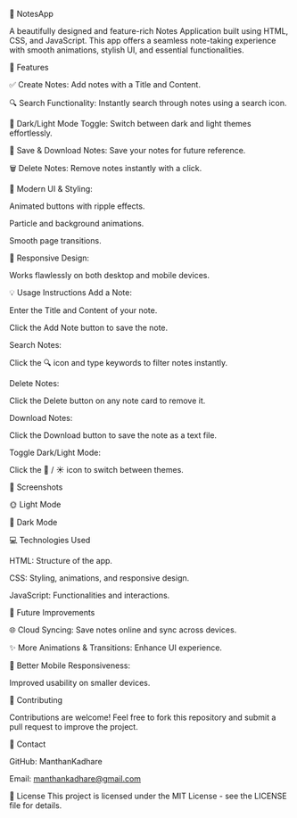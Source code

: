 📒 NotesApp

A beautifully designed and feature-rich Notes Application built using HTML, CSS, and JavaScript. This app offers a seamless note-taking experience with smooth animations, stylish UI, and essential functionalities.

🌟 Features

✅ Create Notes: Add notes with a Title and Content.

🔍 Search Functionality: Instantly search through notes using a search icon.

🌙 Dark/Light Mode Toggle: Switch between dark and light themes effortlessly.

💾 Save & Download Notes: Save your notes for future reference.

🗑️ Delete Notes: Remove notes instantly with a click.

🎨 Modern UI & Styling:

Animated buttons with ripple effects.

Particle and background animations.

Smooth page transitions.

📱 Responsive Design:

Works flawlessly on both desktop and mobile devices.

💡 Usage Instructions
Add a Note:

Enter the Title and Content of your note.

Click the Add Note button to save the note.

Search Notes:

Click the 🔍 icon and type keywords to filter notes instantly.

Delete Notes:

Click the Delete button on any note card to remove it.

Download Notes:

Click the Download button to save the note as a text file.

Toggle Dark/Light Mode:

Click the 🌙 / ☀️ icon to switch between themes.

📸 Screenshots

🌞 Light Mode

🌚 Dark Mode

💻 Technologies Used

HTML: Structure of the app.

CSS: Styling, animations, and responsive design.

JavaScript: Functionalities and interactions.

📌 Future Improvements

🌐 Cloud Syncing: Save notes online and sync across devices.

✨ More Animations & Transitions: Enhance UI experience.

📱 Better Mobile Responsiveness: 

Improved usability on smaller devices.

🤝 Contributing

Contributions are welcome!
Feel free to fork this repository and submit a pull request to improve the project.

📧 Contact

GitHub: ManthanKadhare

Email: manthankadhare@gmail.com

📜 License
This project is licensed under the MIT License - see the LICENSE file for details.
